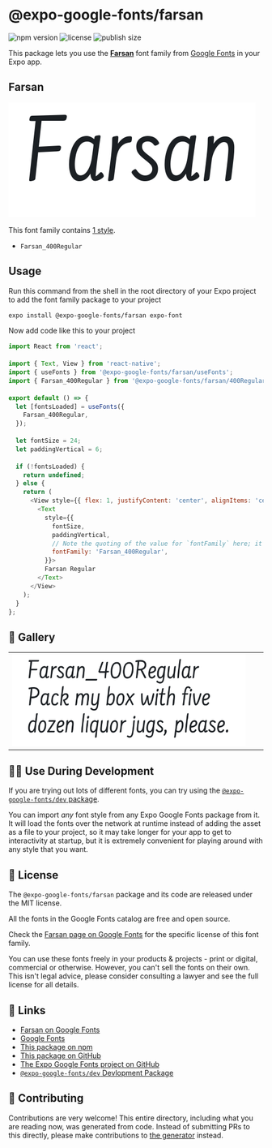 # @expo-google-fonts/farsan

![npm version](https://flat.badgen.net/npm/v/@expo-google-fonts/farsan)
![license](https://flat.badgen.net/github/license/expo/google-fonts)
![publish size](https://flat.badgen.net/packagephobia/install/@expo-google-fonts/farsan)

This package lets you use the [**Farsan**](https://fonts.google.com/specimen/Farsan) font family from [Google Fonts](https://fonts.google.com/) in your Expo app.

## Farsan

![Farsan](./font-family.png)

This font family contains [1 style](#-gallery).

- `Farsan_400Regular`

## Usage

Run this command from the shell in the root directory of your Expo project to add the font family package to your project
```sh
expo install @expo-google-fonts/farsan expo-font
```

Now add code like this to your project
```js
import React from 'react';

import { Text, View } from 'react-native';
import { useFonts } from '@expo-google-fonts/farsan/useFonts';
import { Farsan_400Regular } from '@expo-google-fonts/farsan/400Regular';

export default () => {
  let [fontsLoaded] = useFonts({
    Farsan_400Regular,
  });

  let fontSize = 24;
  let paddingVertical = 6;

  if (!fontsLoaded) {
    return undefined;
  } else {
    return (
      <View style={{ flex: 1, justifyContent: 'center', alignItems: 'center' }}>
        <Text
          style={{
            fontSize,
            paddingVertical,
            // Note the quoting of the value for `fontFamily` here; it expects a string!
            fontFamily: 'Farsan_400Regular',
          }}>
          Farsan Regular
        </Text>
      </View>
    );
  }
};

```

## 🔡 Gallery


||||
|-|-|-|
|![Farsan_400Regular](./Farsan_400Regular.ttf.png)||||


## 👩‍💻 Use During Development

If you are trying out lots of different fonts, you can try using the [`@expo-google-fonts/dev` package](https://github.com/expo/google-fonts/tree/master/font-packages/dev#readme).

You can import *any* font style from any Expo Google Fonts package from it. It will load the fonts
over the network at runtime instead of adding the asset as a file to your project, so it may take longer
for your app to get to interactivity at startup, but it is extremely convenient
for playing around with any style that you want.

## 📖 License

The `@expo-google-fonts/farsan` package and its code are released under the MIT license.

All the fonts in the Google Fonts catalog are free and open source.

Check the [Farsan page on Google Fonts](https://fonts.google.com/specimen/Farsan) for the specific license of this font family.

You can use these fonts freely in your products & projects - print or digital, commercial or otherwise. However, you can't sell the fonts on their own. This isn't legal advice, please consider consulting a lawyer and see the full license for all details.

## 🔗 Links

- [Farsan on Google Fonts](https://fonts.google.com/specimen/Farsan)
- [Google Fonts](https://fonts.google.com/)
- [This package on npm](https://www.npmjs.com/package/@expo-google-fonts/farsan)
- [This package on GitHub](https://github.com/expo/google-fonts/tree/master/font-packages/farsan)
- [The Expo Google Fonts project on GitHub](https://github.com/expo/google-fonts)
- [`@expo-google-fonts/dev` Devlopment Package](https://github.com/expo/google-fonts/tree/master/font-packages/dev)

## 🤝 Contributing

Contributions are very welcome! This entire directory, including what you are reading now, was generated from code. Instead of submitting PRs to this directly, please make contributions to [the generator](https://github.com/expo/google-fonts/tree/master/packages/generator) instead.
